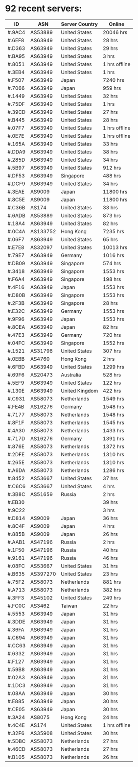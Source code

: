 # 92 recent servers:

| ID | ASN | Server Country | Online |
| ------ | ------ | ------ | ------ |
| #.9AC4 | AS53889 | United States | 20046 hrs |
| #.6EF8 | AS63949 | United States | 28 hrs |
| #.D363 | AS63949 | United States | 29 hrs |
| #.BA95 | AS63949 | United States | 3 hrs |
| #.8051 | AS63949 | United States | 1 hrs offline |
| #.3EB4 | AS63949 | United States | 1 hrs |
| #.F507 | AS63949 | Japan | 7240 hrs |
| #.7066 | AS63949 | Japan | 959 hrs |
| #.1449 | AS63949 | United States | 32 hrs |
| #.75DF | AS63949 | United States | 1 hrs |
| #.39CD | AS63949 | United States | 27 hrs |
| #.B445 | AS63949 | United States | 28 hrs |
| #.07F7 | AS63949 | United States | 1 hrs offline |
| #.0E7E | AS63949 | United States | 1 hrs offline |
| #.165A | AS63949 | United States | 33 hrs |
| #.DDA9 | AS63949 | United States | 38 hrs |
| #.285D | AS63949 | United States | 34 hrs |
| #.5B97 | AS63949 | United States | 912 hrs |
| #.DF53 | AS63949 | Singapore | 488 hrs |
| #.DCF9 | AS63949 | United States | 34 hrs |
| #.3EAE | AS9009 | Japan | 11800 hrs |
| #.8C5E | AS9009 | Japan | 11800 hrs |
| #.C36B | AS174 | United States | 33 hrs |
| #.6ADB | AS53889 | United States | 873 hrs |
| #.18A4 | AS63949 | United States | 82 hrs |
| #.0C4A | AS133752 | Hong Kong | 7235 hrs |
| #.06F7 | AS63949 | United States | 65 hrs |
| #.E7E8 | AS32097 | United States | 10013 hrs |
| #.79E7 | AS63949 | Germany | 1016 hrs |
| #.DB09 | AS63949 | Singapore | 574 hrs |
| #.3418 | AS63949 | Singapore | 1553 hrs |
| #.F6A4 | AS63949 | Singapore | 198 hrs |
| #.4F16 | AS63949 | Japan | 1553 hrs |
| #.D80B | AS63949 | Singapore | 1553 hrs |
| #.2F3B | AS63949 | Singapore | 28 hrs |
| #.E32C | AS63949 | Germany | 1553 hrs |
| #.9F96 | AS63949 | Japan | 1553 hrs |
| #.8CEA | AS63949 | Japan | 82 hrs |
| #.47E3 | AS63949 | Germany | 720 hrs |
| #.04FC | AS63949 | Singapore | 1552 hrs |
| #.1521 | AS31798 | United States | 307 hrs |
| #.0EBB | AS4760 | Hong Kong | 2 hrs |
| #.6FBD | AS63949 | United States | 1299 hrs |
| #.69F6 | AS20473 | Australia | 528 hrs |
| #.5EF9 | AS63949 | United States | 122 hrs |
| #.130E | AS63949 | United Kingdom | 422 hrs |
| #.C931 | AS58073 | Netherlands | 1549 hrs |
| #.FE4B | AS16276 | Germany | 1548 hrs |
| #.7177 | AS58073 | Netherlands | 1548 hrs |
| #.8F1F | AS58073 | Netherlands | 1545 hrs |
| #.4A30 | AS58073 | Netherlands | 1433 hrs |
| #.717D | AS16276 | Germany | 1391 hrs |
| #.876E | AS58073 | Netherlands | 1372 hrs |
| #.2DFE | AS58073 | Netherlands | 1310 hrs |
| #.265E | AS58073 | Netherlands | 1310 hrs |
| #.A6DA | AS58073 | Netherlands | 1286 hrs |
| #.8452 | AS53667 | United States | 37 hrs |
| #.C6C6 | AS53667 | United States | 4 hrs |
| #.3B8C | AS51659 | Russia | 2 hrs |
| #.EB30 |  |  | 39 hrs |
| #.9C22 |  |  | 3 hrs |
| #.D814 | AS9009 | Japan | 36 hrs |
| #.8C4F | AS9009 | Japan | 4 hrs |
| #.885B | AS9009 | Japan | 26 hrs |
| #.AAB1 | AS47196 | Russia | 2 hrs |
| #.1F50 | AS47196 | Russia | 40 hrs |
| #.9161 | AS47196 | Russia | 46 hrs |
| #.08FC | AS53667 | United States | 31 hrs |
| #.B635 | AS397270 | United States | 23 hrs |
| #.75F2 | AS58073 | Netherlands | 881 hrs |
| #.A713 | AS58073 | Netherlands | 382 hrs |
| #.3FF3 | AS45102 | United States | 249 hrs |
| #.FC0C | AS3462 | Taiwan | 22 hrs |
| #.5553 | AS63949 | Japan | 31 hrs |
| #.3DDE | AS63949 | Japan | 31 hrs |
| #.36FA | AS63949 | Japan | 31 hrs |
| #.C694 | AS63949 | Japan | 31 hrs |
| #.CC63 | AS63949 | Japan | 31 hrs |
| #.6332 | AS63949 | Japan | 31 hrs |
| #.F127 | AS63949 | Japan | 31 hrs |
| #.59B8 | AS63949 | Japan | 31 hrs |
| #.02A3 | AS63949 | Japan | 31 hrs |
| #.1DC3 | AS63949 | Japan | 31 hrs |
| #.08AA | AS63949 | Japan | 30 hrs |
| #.E885 | AS63949 | Japan | 30 hrs |
| #.CE05 | AS63949 | Japan | 30 hrs |
| #.3A24 | AS8075 | Hong Kong | 24 hrs |
| #.4C4E | AS174 | United States | 1 hrs offline |
| #.32F6 | AS35908 | United States | 30 hrs |
| #.5DBC | AS58073 | Netherlands | 27 hrs |
| #.46CD | AS58073 | Netherlands | 27 hrs |
| #.B105 | AS58073 | Netherlands | 26 hrs |

